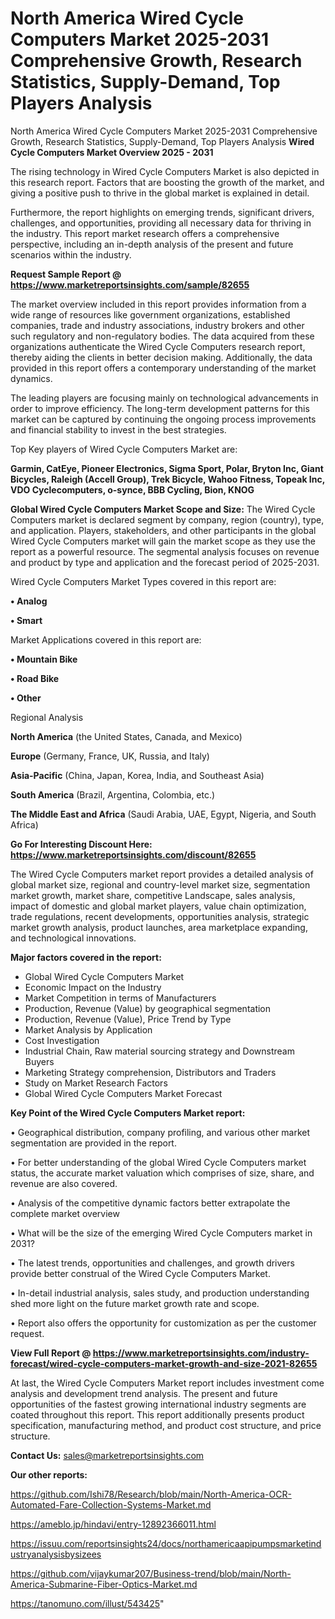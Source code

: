 # North America Wired Cycle Computers Market 2025-2031 Comprehensive Growth, Research Statistics, Supply-Demand,  Top Players Analysis
 North America Wired Cycle Computers Market 2025-2031 Comprehensive Growth, Research Statistics, Supply-Demand,  Top Players Analysis
<Strong> Wired Cycle Computers Market Overview 2025 - 2031</strong>

The rising technology in Wired Cycle Computers Market is also depicted in this research report. Factors that are boosting the growth of the market, and giving a positive push to thrive in the global market is explained in detail.

Furthermore, the report highlights on emerging trends, significant drivers, challenges, and opportunities, providing all necessary data for thriving in the industry. This report market research offers a comprehensive perspective, including an in-depth analysis of the present and future scenarios within the industry.

<strong>Request Sample Report @ <a href=https://www.marketreportsinsights.com/sample/82655>https://www.marketreportsinsights.com/sample/82655</a></strong>

The market overview included in this report provides information from a wide range of resources like government organizations, established companies, trade and industry associations, industry brokers and other such regulatory and non-regulatory bodies. The data acquired from these organizations authenticate the Wired Cycle Computers research report, thereby aiding the clients in better decision making. Additionally, the data provided in this report offers a contemporary understanding of the market dynamics.

The leading players are focusing mainly on technological advancements in order to improve efficiency. The long-term development patterns for this market can be captured by continuing the ongoing process improvements and financial stability to invest in the best strategies.

Top Key players of Wired Cycle Computers Market are:

<strong>Garmin, CatEye, Pioneer Electronics, Sigma Sport, Polar, Bryton Inc, Giant Bicycles, Raleigh (Accell Group), Trek Bicycle, Wahoo Fitness, Topeak Inc, VDO Cyclecomputers, o-synce, BBB Cycling, Bion, KNOG</strong>

<strong><b>Global Wired Cycle Computers Market Scope and Size:</b></strong>
The Wired Cycle Computers market is declared segment by company, region (country), type, and application. Players, stakeholders, and other participants in the global Wired Cycle Computers market will gain the market scope as they use the report as a powerful resource. The segmental analysis focuses on revenue and product by type and application and the forecast period of 2025-2031.

Wired Cycle Computers Market Types covered in this report are:

<strong>• Analog

• Smart</strong>

Market Applications covered in this report are:

<strong>• Mountain Bike

• Road Bike

• Other</strong> 

Regional Analysis

<strong>North America</strong> (the United States, Canada, and Mexico)

<strong>Europe</strong> (Germany, France, UK, Russia, and Italy)

<strong>Asia-Pacific</strong> (China, Japan, Korea, India, and Southeast Asia)

<strong>South America</strong> (Brazil, Argentina, Colombia, etc.)

<strong>The Middle East and Africa</strong> (Saudi Arabia, UAE, Egypt, Nigeria, and South Africa)

<strong>Go For Interesting Discount Here: <a href=https://www.marketreportsinsights.com/discount/82655>https://www.marketreportsinsights.com/discount/82655</a></strong>

The Wired Cycle Computers market report provides a detailed analysis of global market size, regional and country-level market size, segmentation market growth, market share, competitive Landscape, sales analysis, impact of domestic and global market players, value chain optimization, trade regulations, recent developments, opportunities analysis, strategic market growth analysis, product launches, area marketplace expanding, and technological innovations.

<strong><b>Major factors covered in the report:</b></strong>
<ul>
  <li>Global Wired Cycle Computers Market </li>
  <li>Economic Impact on the Industry</li>
  <li>Market Competition in terms of Manufacturers</li>
  <li>Production, Revenue (Value) by geographical segmentation</li>
  <li>Production, Revenue (Value), Price Trend by Type</li>
  <li>Market Analysis by Application</li>
  <li>Cost Investigation</li>
  <li>Industrial Chain, Raw material sourcing strategy and Downstream Buyers</li>
  <li>Marketing Strategy comprehension, Distributors and Traders</li>
  <li>Study on Market Research Factors</li>
  <li>Global Wired Cycle Computers Market Forecast</li>
</ul>

<strong><b>Key Point of the Wired Cycle Computers Market report:</b></strong>

• Geographical distribution, company profiling, and various other market segmentation are provided in the report.

• For better understanding of the global Wired Cycle Computers market status, the accurate market valuation which comprises of size, share, and revenue are also covered.

• Analysis of the competitive dynamic factors better extrapolate the complete market overview

• What will be the size of the emerging Wired Cycle Computers market in 2031?

• The latest trends, opportunities and challenges, and growth drivers provide better construal of the Wired Cycle Computers Market.

• In-detail industrial analysis, sales study, and production understanding shed more light on the future market growth rate and scope.

• Report also offers the opportunity for customization as per the customer request.

<strong><b>View Full Report @ <a href=https://www.marketreportsinsights.com/industry-forecast/wired-cycle-computers-market-growth-and-size-2021-82655>https://www.marketreportsinsights.com/industry-forecast/wired-cycle-computers-market-growth-and-size-2021-82655</a></b></strong>


At last, the Wired Cycle Computers Market report includes investment come analysis and development trend analysis. The present and future opportunities of the fastest growing international industry segments are coated throughout this report. This report additionally presents product specification, manufacturing method, and product cost structure, and price structure.

<strong>Contact Us:</strong>
sales@marketreportsinsights.com

<strong>Our other reports:</strong>

<a href=https://github.com/Ishi78/Research/blob/main/North-America-OCR-Automated-Fare-Collection-Systems-Market.md>https://github.com/Ishi78/Research/blob/main/North-America-OCR-Automated-Fare-Collection-Systems-Market.md</a>

<a href=https://ameblo.jp/hindavi/entry-12892366011.html>https://ameblo.jp/hindavi/entry-12892366011.html</a>

<a href=https://issuu.com/reportsinsights24/docs/northamericaapipumpsmarketindustryanalysisbysizees>https://issuu.com/reportsinsights24/docs/northamericaapipumpsmarketindustryanalysisbysizees</a>

<a href=https://github.com/vijaykumar207/Business-trend/blob/main/North-America-Submarine-Fiber-Optics-Market.md>https://github.com/vijaykumar207/Business-trend/blob/main/North-America-Submarine-Fiber-Optics-Market.md</a>

<a href=https://tanomuno.com/illust/543425>https://tanomuno.com/illust/543425</a>"
